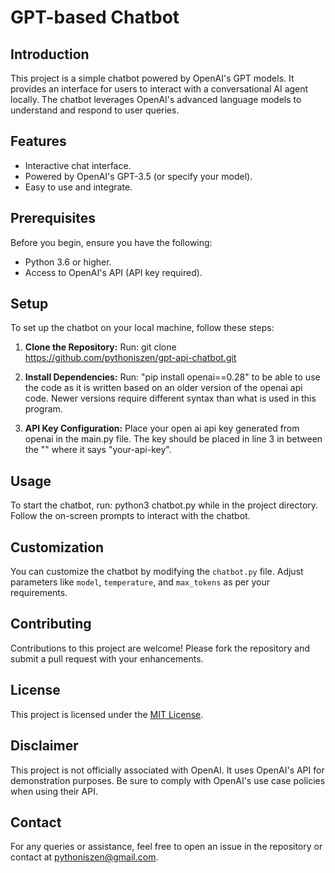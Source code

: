 # GPT-based Chatbot

## Introduction
This project is a simple chatbot powered by OpenAI's GPT models. It provides an interface for users to interact with a conversational AI agent locally. The chatbot leverages OpenAI's advanced language models to understand and respond to user queries.

## Features
- Interactive chat interface.
- Powered by OpenAI's GPT-3.5 (or specify your model).
- Easy to use and integrate.

## Prerequisites
Before you begin, ensure you have the following:
- Python 3.6 or higher.
- Access to OpenAI's API (API key required).

## Setup
To set up the chatbot on your local machine, follow these steps:

1. **Clone the Repository:**
Run: git clone https://github.com/pythoniszen/gpt-api-chatbot.git


2. **Install Dependencies:**
Run: "pip install openai==0.28" to be able to use the code as it is
written based on an older version of the openai api code. Newer versions
require different syntax than what is used in this program.

3. **API Key Configuration:**
Place your open ai api key generated from openai in the main.py file. The
key should be placed in line 3 in between the "" where it says "your-api-key".

## Usage
To start the chatbot, run: python3 chatbot.py while in the project directory.
Follow the on-screen prompts to interact with the chatbot.

## Customization
You can customize the chatbot by modifying the `chatbot.py` file. Adjust parameters like `model`, `temperature`, and `max_tokens` as per your requirements.

## Contributing
Contributions to this project are welcome! Please fork the repository and submit a pull request with your enhancements.

## License
This project is licensed under the [MIT License](LICENSE).

## Disclaimer
This project is not officially associated with OpenAI. It uses OpenAI's API for demonstration purposes. Be sure to comply with OpenAI's use case policies when using their API.

## Contact
For any queries or assistance, feel free to open an issue in the repository or contact at pythoniszen@gmail.com.
